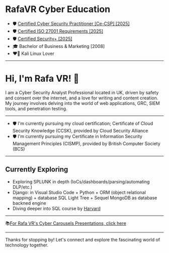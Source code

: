 # RafaVR Cyber Education
- 🛡️ [Certified Cyber Security Practitioner [Ce-CSP] [2025]](https://capslock.ac/)
- 🛡️ [Certified ISO 27001 Requirements [2025]](https://standardsdevelopment.bsigroup.com/Home/About)
- 🛡️ [Certified Security+ [2025]](https://www.comptia.org/en-us/certifications/security/)
- 🎓 Bachelor of Business & Marketing [2008]
- ❤️‍🔥 Kali Linux Lover
- - - 
# Hi, I'm Rafa VR! 👋

I am a Cyber Security Analyst Professional located in UK, driven by safety and consent over the internet, and a love for writing and content creation. My journey involves delving into the world of web applications, GRC, SIEM tools, and penetration testing.
- - -
- 🛡️ I'm currently pursuing my cloud certification; Certificate of Cloud Security Knowledge (CCSK), provided by Cloud Security Alliance
- 🛡️ I'm currently pursuing my Certificate in Information Security Management Principles (CISMP), provided by British Computer Society (BCS)
- - -
## Currently Exploring

  - Exploring SPLUNK in depth (IoCs/dashboards/parsing/automating DLP/etc.)
  - Django: in Visual Studio Code + Python + ORM (object relational mapping) + database SQL Light Tree + Sequel MongoDB as database backned engine
  - Diving deeper into SQL course by [Harvard](https://learning.edx.org/course/course-v1:HarvardX+CS50SQL+SQL/home)
- - -
📚[For Rafa VR's Cyber Carousels Presentations, click here](https://rafavrport.github.io/skills-github-pages/)
- - -

Thanks for stopping by! Let's connect and explore the fascinating world of technology together.
